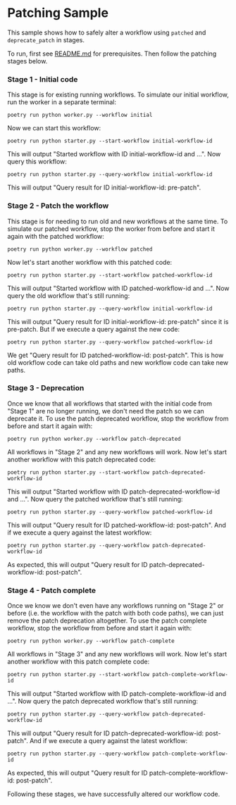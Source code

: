 # Patching Sample

This sample shows how to safely alter a workflow using `patched` and `deprecate_patch` in stages.

To run, first see [README.md](../README.md) for prerequisites. Then follow the patching stages below.

### Stage 1 - Initial code

This stage is for existing running workflows. To simulate our initial workflow, run the worker in a separate terminal:

    poetry run python worker.py --workflow initial

Now we can start this workflow:

    poetry run python starter.py --start-workflow initial-workflow-id

This will output "Started workflow with ID initial-workflow-id and ...". Now query this workflow:

    poetry run python starter.py --query-workflow initial-workflow-id

This will output "Query result for ID initial-workflow-id: pre-patch".

### Stage 2 - Patch the workflow

This stage is for needing to run old and new workflows at the same time. To simulate our patched workflow, stop the
worker from before and start it again with the patched workflow:

    poetry run python worker.py --workflow patched

Now let's start another workflow with this patched code:

    poetry run python starter.py --start-workflow patched-workflow-id

This will output "Started workflow with ID patched-workflow-id and ...". Now query the old workflow that's still
running:

    poetry run python starter.py --query-workflow initial-workflow-id

This will output "Query result for ID initial-workflow-id: pre-patch" since it is pre-patch. But if we execute a query
against the new code:

    poetry run python starter.py --query-workflow patched-workflow-id

We get "Query result for ID patched-workflow-id: post-patch". This is how old workflow code can take old paths and new
workflow code can take new paths.

### Stage 3 - Deprecation

Once we know that all workflows that started with the initial code from "Stage 1" are no longer running, we don't need
the patch so we can deprecate it. To use the patch deprecated workflow, stop the workflow from before and start it again
with:

    poetry run python worker.py --workflow patch-deprecated

All workflows in "Stage 2" and any new workflows will work. Now let's start another workflow with this patch deprecated
code:

    poetry run python starter.py --start-workflow patch-deprecated-workflow-id

This will output "Started workflow with ID patch-deprecated-workflow-id and ...". Now query the patched workflow that's
still running:

    poetry run python starter.py --query-workflow patched-workflow-id

This will output "Query result for ID patched-workflow-id: post-patch". And if we execute a query against the latest
workflow:

    poetry run python starter.py --query-workflow patch-deprecated-workflow-id

As expected, this will output "Query result for ID patch-deprecated-workflow-id: post-patch".

### Stage 4 - Patch complete

Once we know we don't even have any workflows running on "Stage 2" or before (i.e. the workflow with the patch with
both code paths), we can just remove the patch deprecation altogether. To use the patch complete workflow, stop the
workflow from before and start it again with:

    poetry run python worker.py --workflow patch-complete

All workflows in "Stage 3" and any new workflows will work. Now let's start another workflow with this patch complete
code:

    poetry run python starter.py --start-workflow patch-complete-workflow-id

This will output "Started workflow with ID patch-complete-workflow-id and ...". Now query the patch deprecated workflow
that's still running:

    poetry run python starter.py --query-workflow patch-deprecated-workflow-id

This will output "Query result for ID patch-deprecated-workflow-id: post-patch". And if we execute a query against the
latest workflow:

    poetry run python starter.py --query-workflow patch-complete-workflow-id

As expected, this will output "Query result for ID patch-complete-workflow-id: post-patch".

Following these stages, we have successfully altered our workflow code.